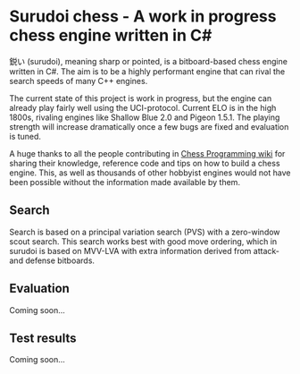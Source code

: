 # Surudoi chess - A work in progress chess engine written in C#

鋭い (surudoi), meaning sharp or pointed, is a bitboard-based chess engine written in C#. 
The aim is to be a highly performant engine that can rival the search speeds of many C++ engines.

The current state of this project is work in progress, but the engine can already play fairly well using the UCI-protocol. 
Current ELO is in the high 1800s, rivaling engines like Shallow Blue 2.0 and Pigeon 1.5.1. 
The playing strength will increase dramatically once a few bugs are fixed and evaluation is tuned.

A huge thanks to all the people contributing in [Chess Programming wiki](https://www.chessprogramming.org/Main_Page) 
for sharing their knowledge, reference code and tips on how to build a chess engine. This, as well as thousands of other hobbyist engines
would not have been possible without the information made available by them.

## Search

Search is based on a principal variation search (PVS) with a zero-window scout search. This search works best with good move ordering, 
which in surudoi is based on MVV-LVA with extra information derived from attack- and defense bitboards.

## Evaluation

Coming soon...

## Test results

Coming soon...

